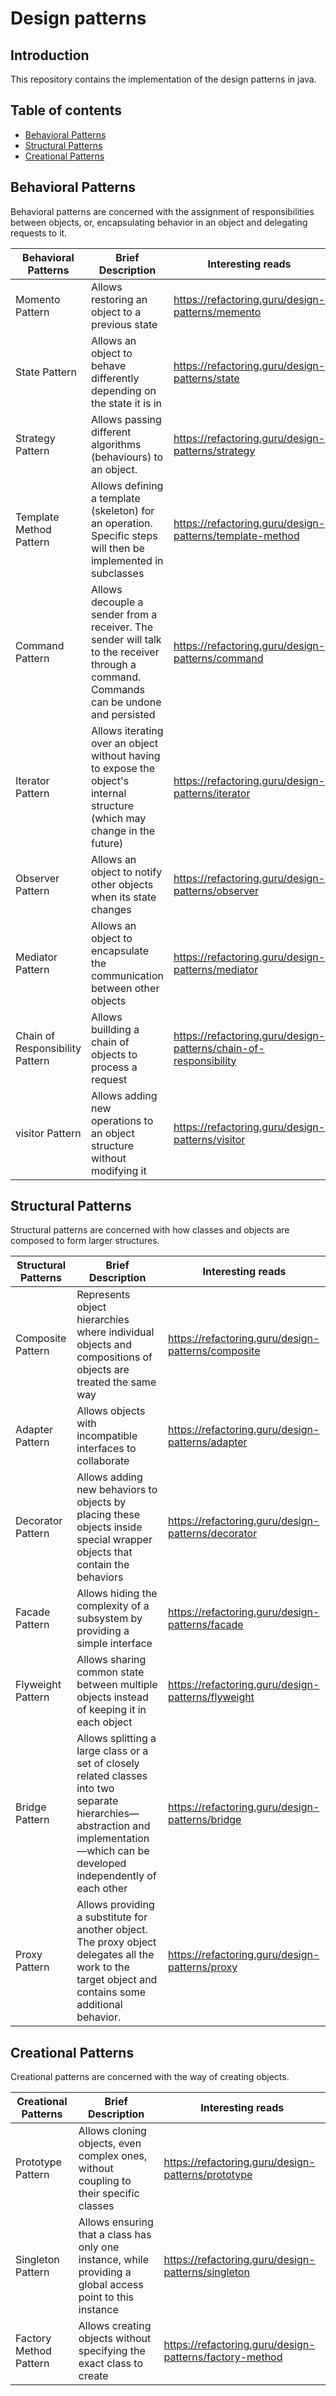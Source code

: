 # Design patterns

## Introduction

This repository contains the implementation of the design patterns in java.

## Table of contents

- [Behavioral Patterns](#behavioral-patterns)
- [Structural Patterns](#structural-patterns)
- [Creational Patterns](#creational-patterns)
  
## Behavioral Patterns

Behavioral patterns are concerned with the assignment of responsibilities between objects, or, encapsulating behavior in an object and delegating requests to it.

|Behavioral Patterns|Brief Description|Interesting reads|
| --- | --- | --- |
| Momento Pattern|Allows restoring an object to a previous state| <https://refactoring.guru/design-patterns/memento> |
| State Pattern|Allows an object to behave differently depending on the state it is in |<https://refactoring.guru/design-patterns/state> |
| Strategy Pattern|Allows passing different algorithms (behaviours) to an object. |<https://refactoring.guru/design-patterns/strategy> |
| Template Method Pattern|Allows defining a template (skeleton) for an operation. Specific steps will then be implemented in subclasses| <https://refactoring.guru/design-patterns/template-method>|
| Command Pattern|Allows decouple a sender from a receiver. The sender will talk to the receiver through a command. Commands can be undone and persisted|<https://refactoring.guru/design-patterns/command>|
|Iterator Pattern|Allows iterating over an object without having to expose the object's internal structure (which may change in the future)|<https://refactoring.guru/design-patterns/iterator>|
|Observer Pattern|Allows an object to notify other objects when its state changes|<https://refactoring.guru/design-patterns/observer>|
|Mediator Pattern|Allows an object to encapsulate the communication between other objects|<https://refactoring.guru/design-patterns/mediator>|
|Chain of Responsibility Pattern|Allows buillding a chain of objects to process a request|<https://refactoring.guru/design-patterns/chain-of-responsibility>|
|visitor Pattern|Allows adding new operations to an object structure without modifying it|<https://refactoring.guru/design-patterns/visitor>|

## Structural Patterns

Structural patterns are concerned with how classes and objects are composed to form larger structures.

|Structural Patterns|Brief Description|Interesting reads|
| --- | --- | --- |
|Composite Pattern|Represents object hierarchies where individual objects and compositions of objects are treated the same way|<https://refactoring.guru/design-patterns/composite>|
|Adapter Pattern|Allows objects with incompatible interfaces to collaborate|<https://refactoring.guru/design-patterns/adapter>|
|Decorator Pattern|Allows adding new behaviors to objects by placing these objects inside special wrapper objects that contain the behaviors|<https://refactoring.guru/design-patterns/decorator>|
|Facade Pattern|Allows hiding the complexity of a subsystem by providing a simple interface|<https://refactoring.guru/design-patterns/facade>|
|Flyweight Pattern|Allows sharing common state between multiple objects instead of keeping it in each object|<https://refactoring.guru/design-patterns/flyweight>|
|Bridge Pattern|Allows splitting a large class or a set of closely related classes into two separate hierarchies—abstraction and implementation—which can be developed independently of each other|<https://refactoring.guru/design-patterns/bridge>|
|Proxy Pattern|Allows providing a substitute for another object. The proxy object delegates all the work to the target object and contains some additional behavior. |<https://refactoring.guru/design-patterns/proxy>|

## Creational Patterns

Creational patterns are concerned with the way of creating objects.

|Creational Patterns|Brief Description|Interesting reads|
| --- | --- | --- |
|Prototype Pattern|Allows cloning objects, even complex ones, without coupling to their specific classes|<https://refactoring.guru/design-patterns/prototype>|
|Singleton Pattern|Allows ensuring that a class has only one instance, while providing a global access point to this instance|<https://refactoring.guru/design-patterns/singleton>|
|Factory Method Pattern|Allows creating objects without specifying the exact class to create|<https://refactoring.guru/design-patterns/factory-method>|
